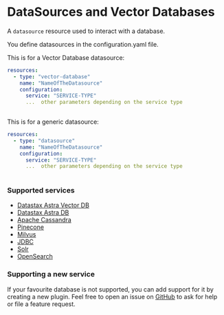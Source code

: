 # DataSources and Vector Databases

A `datasource` resource used to interact with a database.

You define datasources in the configuration.yaml file.

This is for a Vector Database datasource:

```yaml
resources:
  - type: "vector-database"
    name: "NameOfTheDatasource"
    configuration:
      service: "SERVICE-TYPE"
      ...  other parameters depending on the service type
      
```

This is for a generic datasource:

```yaml
resources:
  - type: "datasource"
    name: "NameOfTheDatasource"
    configuration:
      service: "SERVICE-TYPE"
      ...  other parameters depending on the service type
      
```

### Supported services

- [Datastax Astra Vector DB](./astra-vector-db.md)
- [Datastax Astra DB](./astra.md)
- [Apache Cassandra](./cassandra.md)
- [Pinecone](./pinecone.md)
- [Milvus](./milvus.md)
- [JDBC](./jdbc.md)
- [Solr](./solr.md)
- [OpenSearch](./opensearch.md)


### Supporting a new service

If your favourite database is not supported, you can add support for it by creating a new plugin.
Feel free to open an issue on [GitHub](https://github.com/LangStream/langstream/issues) to ask for help or file a feature request.
